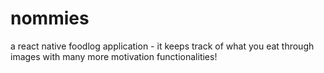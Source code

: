 # nommies
a react native foodlog application - it keeps track of what you eat through images with many more motivation functionalities!
